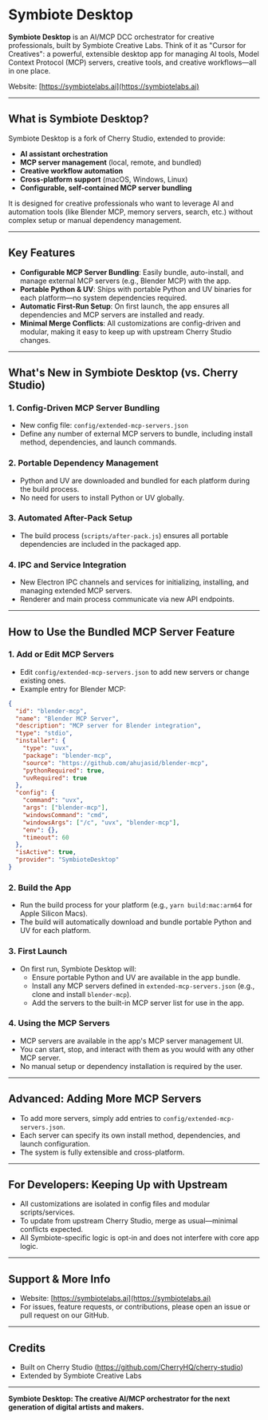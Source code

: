 # Symbiote Desktop

**Symbiote Desktop** is an AI/MCP DCC orchestrator for creative professionals, built by Symbiote Creative Labs. Think of it as "Cursor for Creatives": a powerful, extensible desktop app for managing AI tools, Model Context Protocol (MCP) servers, creative tools, and creative workflows—all in one place.

Website: [https://symbiotelabs.ai](https://symbiotelabs.ai)

---

## What is Symbiote Desktop?

Symbiote Desktop is a fork of Cherry Studio, extended to provide:
- **AI assistant orchestration**
- **MCP server management** (local, remote, and bundled)
- **Creative workflow automation**
- **Cross-platform support** (macOS, Windows, Linux)
- **Configurable, self-contained MCP server bundling**

It is designed for creative professionals who want to leverage AI and automation tools (like Blender MCP, memory servers, search, etc.) without complex setup or manual dependency management.

---

## Key Features

- **Configurable MCP Server Bundling**: Easily bundle, auto-install, and manage external MCP servers (e.g., Blender MCP) with the app.
- **Portable Python & UV**: Ships with portable Python and UV binaries for each platform—no system dependencies required.
- **Automatic First-Run Setup**: On first launch, the app ensures all dependencies and MCP servers are installed and ready.
- **Minimal Merge Conflicts**: All customizations are config-driven and modular, making it easy to keep up with upstream Cherry Studio changes.

---

## What's New in Symbiote Desktop (vs. Cherry Studio)

### 1. **Config-Driven MCP Server Bundling**
- New config file: `config/extended-mcp-servers.json`
- Define any number of external MCP servers to bundle, including install method, dependencies, and launch commands.

### 2. **Portable Dependency Management**
- Python and UV are downloaded and bundled for each platform during the build process.
- No need for users to install Python or UV globally.

### 3. **Automated After-Pack Setup**
- The build process (`scripts/after-pack.js`) ensures all portable dependencies are included in the packaged app.

### 4. **IPC and Service Integration**
- New Electron IPC channels and services for initializing, installing, and managing extended MCP servers.
- Renderer and main process communicate via new API endpoints.

---

## How to Use the Bundled MCP Server Feature

### 1. **Add or Edit MCP Servers**
- Edit `config/extended-mcp-servers.json` to add new servers or change existing ones.
- Example entry for Blender MCP:

```json
{
  "id": "blender-mcp",
  "name": "Blender MCP Server",
  "description": "MCP server for Blender integration",
  "type": "stdio",
  "installer": {
    "type": "uvx",
    "package": "blender-mcp",
    "source": "https://github.com/ahujasid/blender-mcp",
    "pythonRequired": true,
    "uvRequired": true
  },
  "config": {
    "command": "uvx",
    "args": ["blender-mcp"],
    "windowsCommand": "cmd",
    "windowsArgs": ["/c", "uvx", "blender-mcp"],
    "env": {},
    "timeout": 60
  },
  "isActive": true,
  "provider": "SymbioteDesktop"
}
```

### 2. **Build the App**
- Run the build process for your platform (e.g., `yarn build:mac:arm64` for Apple Silicon Macs).
- The build will automatically download and bundle portable Python and UV for each platform.

### 3. **First Launch**
- On first run, Symbiote Desktop will:
  - Ensure portable Python and UV are available in the app bundle.
  - Install any MCP servers defined in `extended-mcp-servers.json` (e.g., clone and install `blender-mcp`).
  - Add the servers to the built-in MCP server list for use in the app.

### 4. **Using the MCP Servers**
- MCP servers are available in the app's MCP server management UI.
- You can start, stop, and interact with them as you would with any other MCP server.
- No manual setup or dependency installation is required by the user.

---

## Advanced: Adding More MCP Servers

- To add more servers, simply add entries to `config/extended-mcp-servers.json`.
- Each server can specify its own install method, dependencies, and launch configuration.
- The system is fully extensible and cross-platform.

---

## For Developers: Keeping Up with Upstream

- All customizations are isolated in config files and modular scripts/services.
- To update from upstream Cherry Studio, merge as usual—minimal conflicts expected.
- All Symbiote-specific logic is opt-in and does not interfere with core app logic.

---

## Support & More Info

- Website: [https://symbiotelabs.ai](https://symbiotelabs.ai)
- For issues, feature requests, or contributions, please open an issue or pull request on our GitHub.

---

## Credits

- Built on Cherry Studio (https://github.com/CherryHQ/cherry-studio)
- Extended by Symbiote Creative Labs

---

**Symbiote Desktop: The creative AI/MCP orchestrator for the next generation of digital artists and makers.**
